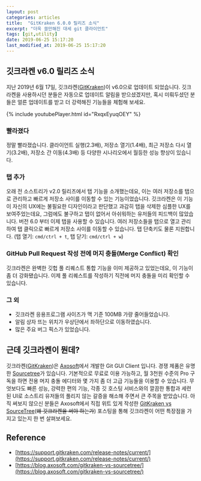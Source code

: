 ```yaml
---
layout: post
categories: articles
title:  "GitKraken 6.0.0 릴리즈 소식"
excerpt: "더욱 쓸만해진 대세 git 클라이언트"
tags: [git,utility]
date: 2019-06-25 15:17:20
last_modified_at: 2019-06-25 15:17:20
---
```


## 깃크라켄 v6.0 릴리즈 소식

지난 2019년 6월 17일, 깃크라켄([GitKraken](https://www.gitkraken.com/))이 v6.0으로 업데이트 되었습니다. 깃크라켄을 사용하시던 분들은 자동으로 업데이트 알림을 받으셨겠지만, 혹시 미뤄두셨던 분들은 얼른 업데이트를 받고 더 강력해진 기능들을 체험해 보세요.

{% include youtubePlayer.html id="RxqxEyuqOEY" %}

### 빨라졌다

정말 빨라졌습니다. 클라이언트 실행(2.3배), 저장소 열기(1.4배), 최근 저장소 다시 열기(3.2배), 저장소 간 이동(4.3배) 등 다양한 시나리오에서 월등한 성능 향상이 있습니다.

### 탭 추가

오래 전 소스트리가 v2.0 릴리즈에서 탭 기능을 소개했는데요, 이는 여러 저장소를 탭으로 관리하고 빠르게 저장소 사이를 이동할 수 있는 기능이었습니다. 깃크라켄은 이 기능이 자신의 UX에는 불필요한 디자인이라고 판단했고 과감히 탭을 삭제한 심플한 UX를 보여주었는데요, 그럼에도 불구하고 탭이 없어서 아쉬워하는 유저들의 피드백이 많았습니다. 버전 6.0 부터 이제 탭을 사용할 수 있습니다. 여러 저장소들을 탭으로 열고 관리하여 탭 클릭으로 빠르게 저장소 사이를 이동할 수 있습니다. 탭 단축키도 물론 지원합니다. (탭 열기: `cmd/ctrl + t`, 탭 닫기: `cmd/ctrl + w`)

### GitHub Pull Request 작성 전에 머지 충돌(Merge Conflict) 확인

깃크라켄은 완벽한 깃헙 풀 리퀘스트 통합 기능을 이미 제공하고 있었는데요, 이 기능이 좀 더 강화됐습니다. 이제 풀 리퀘스트를 작성하기 직전에 머지 충돌을 미리 확인할 수 있습니다.

### 그 외

* 깃크라켄 응용프로그램 사이즈가 맥 기준 100MB 가량 줄어들었습니다.
* 알림 상자 뜨는 위치가 우상단에서 좌하단으로 이동하였습니다.
* 많은 주요 버그 픽스가 있었습니다.


## 근데 깃크라켄이 뭔데?

깃크라켄([GitKraken](https://www.gitkraken.com/))은 [Axosoft](https://www.axosoft.com/)에서 개발한 Git GUI Client 입니다. 경쟁 제품은 유명한 [Sourcetree](https://www.sourcetreeapp.com/)가 있습니다. 기본적으로 무료로 이용 가능하고, 월 3천원 수준의 Pro 구독을 하면 전용 머지 충돌 에디터와 몇 가지 좀 더 고급 기능들을 이용할 수 있습니다. 무엇보다도 빠른 성능, 강력한 편의 기능, 각종 깃 호스팅 서비스와의 깔끔한 통합과 세련된 UI로 소스트리 유저들의 풀리지 않는 갈증을 해소해 주면서 큰 주목을 받았습니다. 아직 써보지 않으신 분들은 Axosoft에서 직접 위트 있게 작성한 [GitKraken vs SourceTree](https://blog.axosoft.com/gitkraken-vs-sourcetree/)(~~왜 깃크라켄을 써야 하는가~~) 포스팅을 통해 깃크라켄이 어떤 특장점을 가지고 있는지 한 번 살펴보세요.


## Reference

* [https://support.gitkraken.com/release-notes/current/](https://support.gitkraken.com/release-notes/current/)
* [https://blog.axosoft.com/gitkraken-vs-sourcetree/](https://blog.axosoft.com/gitkraken-vs-sourcetree/)
